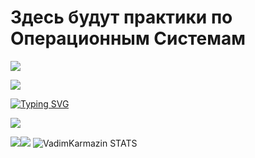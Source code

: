 <h1>Здесь будут практики по Операционным Системам</h1>

![](https://komarev.com/ghpvc/?username=VadimKarmazin&label=PROFILE+VIEWS+(просмотров+профиля))

<img src="https://c.tenor.com/8tOMw6oUlU0AAAAC/giy%C5%ABtomioka-serious.gif">

[![Typing SVG](https://readme-typing-svg.herokuapp.com?color=800080&lines=Operation+systems)](https://git.io/typing-svg)


![](https://github-profile-summary-cards.vercel.app/api/cards/profile-details?username=VadimKarmazin&theme=midnight-purple)

![](https://github-profile-summary-cards.vercel.app/api/cards/repos-per-language?username=VadimKarmazin&theme=midnight-purple)![](https://github-profile-summary-cards.vercel.app/api/cards/stats?username=VadimKarmazin&theme=midnight-purple)
![VadimKarmazin STATS](https://github-readme-stats.vercel.app/api?username=VadimKarmazin&show_icons=true&theme=midnight-purple)
